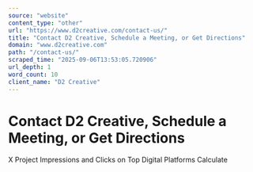 ```yaml
---
source: "website"
content_type: "other"
url: "https://www.d2creative.com/contact-us/"
title: "Contact D2 Creative, Schedule a Meeting, or Get Directions"
domain: "www.d2creative.com"
path: "/contact-us/"
scraped_time: "2025-09-06T13:53:05.720906"
url_depth: 1
word_count: 10
client_name: "D2 Creative"
---
```


# Contact D2 Creative, Schedule a Meeting, or Get Directions

X Project Impressions and Clicks on Top Digital Platforms Calculate